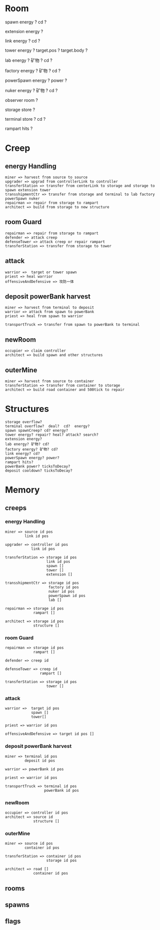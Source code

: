 # Room
spawn energy ? cd ?

extension energy ?

link  energy ? cd ?

tower energy ? target.pos ? target.body ?

lab energy ? 矿物 ? cd ?

factory energy ? 矿物 ? cd ?

powerSpawn energy ? power ?

nuker energy ? 矿物 ? cd ?

observer room ?

storage store ?

terminal store ? cd ?

rampart hits ?

# Creep

## energy Handling

    miner => harvest from source to source
    upgrader => upgrad from controllerLink to controller
    transferStation => transfer from centerLink to storage and storage to spawn extension tower
    transshipmentCtr => transfer from storage and terminal to lab factory powerSpawn nuker
    repairman => repair from storage to rampart
    architect => build from storage to new structure

## room Guard

    repairman => repair from storage to rampart
    defender => attack creep
    defenseTower => attack creep or repair rampart
    transferStation => transfer from storage to tower

## attack

    warrior =>  target or tower spawn 
    priest => heal warrior
    offensiveAndDefensive => 攻防一体

## deposit powerBank harvest

    miner => harvest from terminal to deposit
    warrior => attack from spawn to powerBank
    priest => heal from spawn to warrior

    transportTruck => transfer from spawn to powerBank to terminal

## newRoom

    occupier => claim controller
    architect => build spawn and other structures

## outerMine

    miner => harvest from source to container
    transferStation => transfer from container to storage
    architect => build road container and 500tick to repair

# Structures

    storage overflow? 
    terminal overflow?  deal?  cd?  energy?
    spawn spawnCreep? cd? energy?
    tower energy? repair? heal? attack? search?
    extension energy?
    lab energy? 矿物? cd?
    factory energy? 矿物? cd?
    link energy? cd?
    powerSpawn energy? power? 
    rampart hits?
    powerBank power? ticksToDecay?
    deposit cooldown? ticksToDecay?

# Memory

## creeps

### energy Handling

    miner => source id pos
             link id pos

    upgrader => controller id pos
                link id pos

    transferStation => storage id pos
                       link id pos
                       spawn []
                       tower []
                       extension [] 

    transshipmentCtr => storage id pos
                        factory id pos
                        nuker id pos
                        powerSpawn id pos
                        lab []

    repairman => storage id pos
                 rampart []

    architect => storage id pos
                 structure []

### room Guard

    repairman => storage id pos
                 rampart []

    defender => creep id

    defenseTower => creep id 
                    rampart []

    transferStation => storage id pos
                       tower []

### attack

    warrior =>  target id pos
                spawn []
                tower[]

    priest => warrior id pos

    offensiveAndDefensive => target id pos []

### deposit powerBank harvest

    miner => terminal id pos
             deposit id pos

    warrior => powerBank id pos

    priest => warrior id pos

    transportTruck => terminal id pos
                      powerBank id pos

### newRoom

    occupier => controller id pos
    architect => source id 
                 structure []

### outerMine

    miner => source id pos
             container id pos

    transferStation => container id pos
                       storage id pos

    architect => road []
                 container id pos


## rooms

## spawns

## flags
